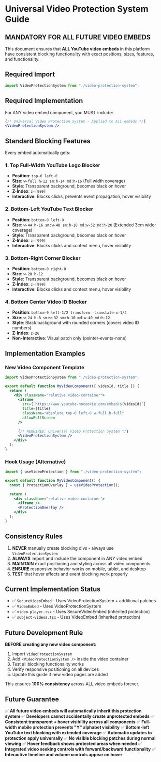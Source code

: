 # Universal Video Protection System Guide

## MANDATORY FOR ALL FUTURE VIDEO EMBEDS

This document ensures that **ALL YouTube video embeds** in this platform have consistent blocking functionality with exact positions, sizes, features, and functionality.

## Required Import

```typescript
import VideoProtectionSystem from "./video-protection-system";
```

## Required Implementation

For ANY video embed component, you MUST include:

```jsx
{/* Universal Video Protection System - Applied to ALL embeds */}
<VideoProtectionSystem />
```

## Standard Blocking Features

Every embed automatically gets:

### 1. Top Full-Width YouTube Logo Blocker
- **Position**: `top-0 left-0`
- **Size**: `w-full h-12 sm:h-14 md:h-16` (Full width coverage)
- **Style**: Transparent background, becomes black on hover
- **Z-Index**: `z-[999]`
- **Interactive**: Blocks clicks, prevents event propagation, hover visibility

### 2. Bottom-Left YouTube Text Blocker
- **Position**: `bottom-0 left-0`
- **Size**: `w-44 h-16 sm:w-48 sm:h-18 md:w-52 md:h-20` (Extended 3cm wider coverage)
- **Style**: Transparent background, becomes black on hover
- **Z-Index**: `z-[999]`
- **Interactive**: Blocks clicks and context menu, hover visibility

### 3. Bottom-Right Corner Blocker  
- **Position**: `bottom-0 right-0`
- **Size**: `w-20 h-12`
- **Style**: Transparent background, becomes black on hover
- **Z-Index**: `z-[999]`
- **Interactive**: Blocks clicks and context menu, hover visibility

### 4. Bottom Center Video ID Blocker
- **Position**: `bottom-0 left-1/2 transform -translate-x-1/2`
- **Size**: `w-24 h-8 sm:w-32 sm:h-10 md:w-40 md:h-12`
- **Style**: Black background with rounded corners (covers video ID numbers)
- **Z-Index**: `z-20`
- **Non-Interactive**: Visual patch only (pointer-events-none)

## Implementation Examples

### New Video Component Template
```jsx
import VideoProtectionSystem from "./video-protection-system";

export default function MyVideoComponent({ videoId, title }) {
  return (
    <div className="relative video-container">
      <iframe
        src={`https://www.youtube-nocookie.com/embed/${videoId}`}
        title={title}
        className="absolute top-0 left-0 w-full h-full"
        allowFullScreen
      />
      
      {/* REQUIRED: Universal Video Protection System */}
      <VideoProtectionSystem />
    </div>
  );
}
```

### Hook Usage (Alternative)
```jsx
import { useVideoProtection } from "./video-protection-system";

export default function MyVideoComponent() {
  const { ProtectionOverlay } = useVideoProtection();
  
  return (
    <div className="relative video-container">
      <iframe />
      <ProtectionOverlay />
    </div>
  );
}
```

## Consistency Rules

1. **NEVER** manually create blocking divs - always use `VideoProtectionSystem`
2. **ALWAYS** import and include the component in ANY video embed
3. **MAINTAIN** exact positioning and styling across all video components
4. **ENSURE** responsive behavior works on mobile, tablet, and desktop
5. **TEST** that hover effects and event blocking work properly

## Current Implementation Status

- ✅ `SecureVideoEmbed` - Uses VideoProtectionSystem + additional patches
- ✅ `VideoEmbed` - Uses VideoProtectionSystem
- ✅ `video-player.tsx` - Uses SecureVideoEmbed (inherited protection)
- ✅ `subject-videos.tsx` - Uses VideoEmbed (inherited protection)

## Future Development Rule

**BEFORE creating any new video component:**
1. Import `VideoProtectionSystem`
2. Add `<VideoProtectionSystem />` inside the video container
3. Test all blocking functionality works
4. Verify responsive positioning on all devices
5. Update this guide if new video pages are added

This ensures **100% consistency** across ALL video embeds forever.

## Future Guarantee

✅ **All future video embeds will automatically inherit this protection system**
✅ **Developers cannot accidentally create unprotected embeds**
✅ **Consistent transparent + hover visibility across all components**
✅ **Full-width mobile protection prevents "Y" alphabet visibility**
✅ **Bottom-left YouTube text blocking with extended coverage**
✅ **Automatic updates to protection apply universally**
✅ **No visible blocking patches during normal viewing**
✅ **Hover feedback shows protected areas when needed**
✅ **Integrated video seeking controls with forward/backward functionality**
✅ **Interactive timeline and volume controls appear on hover**